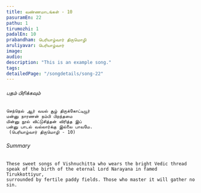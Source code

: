 ```yaml
---
title: ​வண்ணமாடங்கள் - 10
pasuramEn: 22
pathu: 1
tirumozhi: 1
padalEn: 10
prabandham: பெரியாழ்வார் திருமொழி
aruliyavar: பெரியாழ்வார்
image: 
audio: 
description: "This is an example song."
tags: 
detailedPage: "/songdetails/song-22"
---
```



###### பதம் பிரிக்கவும்


	செந்நெல் ஆர் வயல் சூழ் திருக்கோட்டியூர்
	மன்னு நாரணன் நம்பி பிறந்தமை
	மின்னு நூல் விட்டுசித்தன் விரித்த இப்
	பன்னு பாடல் வல்லார்க்கு இல்லை பாவமே.
	 (பெரியாழ்வார் திருமொழி - 10)
	

###### Summary


	These sweet songs of Vishnuchitta who wears the bright Vedic thread
	speak of the birth of the eternal Lord Narayana in famed Tirukkottiyur,
	surrounded by fertile paddy fields. Those who master it will gather no sin.
	